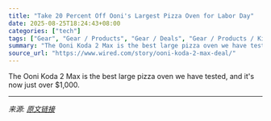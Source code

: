 ```yaml
---
title: "Take 20 Percent Off Ooni's Largest Pizza Oven for Labor Day"
date: 2025-08-25T18:24:43+08:00
categories: ["tech"]
tags: ["Gear", "Gear / Products", "Gear / Deals", "Gear / Products / Kitchen", "Shopping", "Deals", "kitchen", "Food and Drink", "household", "pizza oven"]
summary: "The Ooni Koda 2 Max is the best large pizza oven we have tested, and it's now just over $1,000."
source_url: "https://www.wired.com/story/ooni-koda-2-max-deal/"
---
```


The Ooni Koda 2 Max is the best large pizza oven we have tested, and it's now just over $1,000.

---

*来源: [原文链接](https://www.wired.com/story/ooni-koda-2-max-deal/)*
